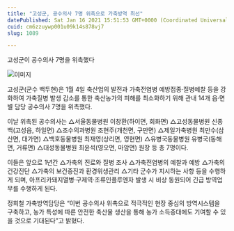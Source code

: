 ```yaml
---
title: "고성군, 공수의사 7명 위촉으로 가축방역 최선"
datePublished: Sat Jan 16 2021 15:51:53 GMT+0000 (Coordinated Universal Time)
cuid: cm6zzuywp001u09k14s878vj7
slug: 1089

---
```



고성군이 공수의사 7명을 위촉했다

![이미지](https://cdn.hashnode.com/res/hashnode/image/upload/v1739248849960/8b8ac8e5-f509-4d71-871d-4980fc96d57d.jpeg)

고성군(군수 백두현)은 1월 4일 축산업의 발전과 가축전염병 예방접종·질병예찰 등을 강화하여 가축질병 발생 감소를 통한 축산농가의 피해를 최소화하기 위해 관내 14개 읍·면별 담당 공수의사 7명을 위촉했다.

이날 위촉된 공수의사는 △서울동물병원 이창환(하이면, 회화면) △고성동물병원 신종백(고성읍, 하일면) △조수의과병원 조현주(개천면, 구만면) △제일가축병원 최만수(삼산면, 대가면) △백호동물병원 최재영(상리면, 영현면) △유병국동물병원 유병국(동해면, 거류면) △대성동물병원 최윤석(영오면, 마암면) 원장 등 총 7명이다.

이들은 앞으로 1년간 △가축의 진료와 질병 조사 △가축전염병의 예찰과 예방 △가축의 건강진단 △가축의 보건증진과 환경위생관리 △기타 군수가 지시하는 사항 등을 수행하게 되며, 아프리카돼지열병·구제역·조류인플루엔자 발생 시 비상 동원되어 긴급 방역업무를 수행하게 된다.

정희철 가축방역담당은 “이번 공수의사 위촉으로 적극적인 현장 중심의 방역시스템을 구축하고, 농가 특성에 따른 안전한 축산물 생산을 통해 농가 소득증대에도 기여할 수 있을 것으로 기대된다”고 밝혔다.